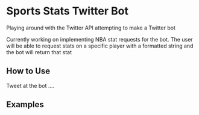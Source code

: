 # Sports Stats Twitter Bot
Playing around with the Twitter API attempting to make a Twitter bot

Currently working on implementing NBA stat requests for the bot. The user will be able to request stats on a specific player with a formatted string and the bot will return that stat

## How to Use
Tweet at the bot ....

## Examples